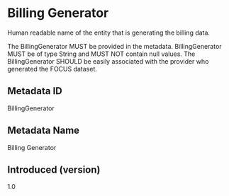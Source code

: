 # Billing Generator

  Human readable name of the entity that is generating the billing data.

The BillingGenerator MUST be provided in the metadata. BillingGenerator MUST be of type String and MUST NOT contain null values. The BillingGenerator SHOULD be easily associated with the provider who generated the FOCUS dataset.

## Metadata ID

BillingGenerator

## Metadata Name

Billing Generator

## Introduced (version)

1.0

